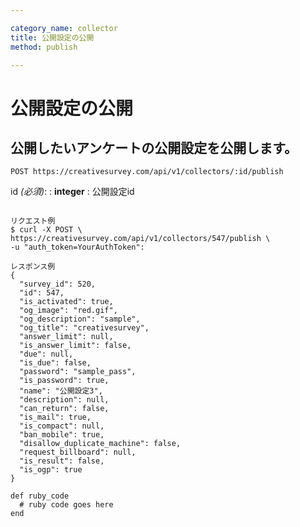 ```yaml
---

category_name: collector
title: 公開設定の公開
method: publish

---
```


# 公開設定の公開

## 公開したいアンケートの公開設定を公開します。

`POST https://creativesurvey.com/api/v1/collectors/:id/publish`

id _(必須)_:
: __integer__
: 公開設定id 
 
~~~

リクエスト例
$ curl -X POST \
https://creativesurvey.com/api/v1/collectors/547/publish \
-u "auth_token=YourAuthToken":

レスポンス例
{
  "survey_id": 520,
  "id": 547,
  "is_activated": true,
  "og_image": "red.gif",
  "og_description": "sample",
  "og_title": "creativesurvey",
  "answer_limit": null,
  "is_answer_limit": false,
  "due": null,
  "is_due": false,
  "password": "sample_pass",
  "is_password": true,
  "name": "公開設定3",
  "description": null,
  "can_return": false,
  "is_mail": true,
  "is_compact": null,
  "ban_mobile": true,
  "disallow_duplicate_machine": false,
  "request_billboard": null,
  "is_result": false,
  "is_ogp": true
}

~~~


~~~
def ruby_code
  # ruby code goes here
end
~~~

　
　
